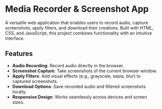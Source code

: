 # Media Recorder & Screenshot App

A versatile web application that enables users to record audio, capture screenshots, apply filters, and download their creations. Built with HTML, CSS, and JavaScript, this project combines functionality with an intuitive interface.

## Features

- **Audio Recording**: Record audio directly in the browser.
- **Screenshot Capture**: Take screenshots of the current browser window.
- **Apply Filters**: Add visual effects (e.g., grayscale, sepia, blur) to captured screenshots.
- **Download Options**: Save recorded audio and filtered screenshots locally.
- **Responsive Design**: Works seamlessly across devices and screen sizes.
